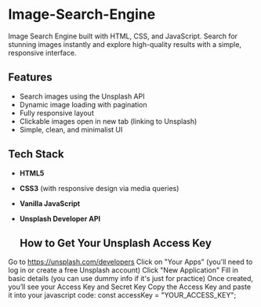 # Image-Search-Engine
 Image Search Engine built with HTML, CSS, and JavaScript. Search for stunning images instantly and explore high-quality results with a simple, responsive interface.

 ##  Features

-  Search images using the Unsplash API
-  Dynamic image loading with pagination
-  Fully responsive layout 
-  Clickable images open in new tab (linking to Unsplash)
-  Simple, clean, and minimalist UI

  
  ##  Tech Stack

- **HTML5**
- **CSS3** (with responsive design via media queries)
- **Vanilla JavaScript**
- **Unsplash Developer API**

  ##  How to Get Your Unsplash Access Key


Go to https://unsplash.com/developers
Click on "Your Apps" (you'll need to log in or create a free Unsplash account)
Click "New Application"
Fill in basic details (you can use dummy info if it's just for practice)
Once created, you’ll see your Access Key and Secret Key
Copy the Access Key and paste it into your javascript code:
const accessKey = "YOUR_ACCESS_KEY";

